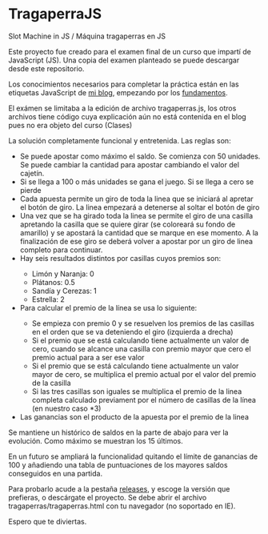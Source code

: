 # TragaperraJS
Slot Machine in JS / Máquina tragaperras en JS

Este proyecto fue creado para el examen final de un curso que impartí de JavaScript (JS).
Una copia del examen planteado se puede descargar desde este repositorio.

Los conocimientos necesarios para completar la práctica están en las etiquetas JavaScript de <a href="https://hijosdelspectrum.blogspot.com.es/">mi blog</a>, empezando por los <a href="http://hijosdelspectrum.blogspot.com.es/2017/10/javascript-fundamentos.html">fundamentos</a>.

El exámen se limitaba a la edición de archivo tragaperras.js, los otros archivos tiene código cuya explicación aún no está contenida en el blog pues no era objeto del curso (Clases)

La solución completamente funcional y entretenida. Las reglas son:
<ul>
  <li>Se puede apostar como máximo el saldo. Se comienza con 50 unidades. Se puede cambiar la cantidad para apostar cambiando el valor del cajetín.</li>
  <li>Si se llega a 100 o más unidades se gana el juego. Si se llega a cero se pierde</li>
  <li>Cada apuesta permite un giro de toda la linea que se iniciará al apretar el botón de giro. La linea empezará a detenerse al soltar el botón de giro</li>
  <li>Una vez que se ha girado toda la linea se permite el giro de una casilla apretando la casilla que se quiere girar (se coloreará su fondo de amarillo) y se apostará la cantidad que se marque en ese momento. A la finalización de ese giro se deberá volver a apostar por un giro de linea completo para continuar.</li>
  <li> Hay seis resultados distintos por casillas cuyos premios son:</li>
    <ul>
      <li>Limón y Naranja: 0</li>
      <li>Plátanos: 0.5</li>
      <li>Sandía y Cerezas: 1</li>
      <li>Estrella: 2</li>
    </ul>
  <li>Para calcular el premio de la línea se usa lo siguiente:</li>
    <ul>
      <li>Se empieza con premio 0 y se resuelven los premios de las casillas en el orden que se va deteniendo el giro (izquierda a drecha)</li>
      <li>Si el premio que se está calculando tiene actualmente un valor de cero, cuando se alcance una casilla con premio mayor que cero el premio actual para a ser ese valor</li>
      <li>Si el premio que se está calculando tiene actualmente un valor mayor de cero, se multiplica el premio actual por el valor del premio de la casilla</li>
      <li>Si las tres casillas son iguales se multiplica el premio de la linea completa calculado previament por el número de casillas de la línea (en nuestro caso *3)</li>
  </ul>
  <li>Las ganancias son el producto de la apuesta por el premio de la linea</li>
</ul>

Se mantiene un histórico de saldos en la parte de abajo para ver la evolución. Como máximo se muestran los 15 últimos.

En un futuro se ampliará la funcionalidad quitando el límite de ganancias de 100 y añadiendo una tabla de puntuaciones de los mayores saldos conseguidos en una partida.

Para probarlo acude a la pestaña <a href="https://github.com/Awes0meM4n/tragaperrajs/releases">releases</a>, y escoge la versión que prefieras, o descárgate el proyecto. Se debe abrir el archivo tragaperras/tragaperras.html con tu navegador (no soportado en IE).

Espero que te diviertas.
